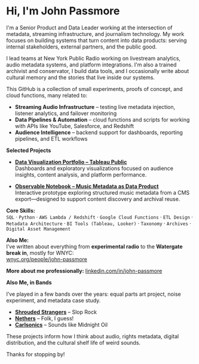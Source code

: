# Hi, I'm John Passmore

I'm a Senior Product and Data Leader working at the intersection of metadata, streaming infrastructure, and journalism technology. My work focuses on building systems that turn content into data products: serving internal stakeholders, external partners, and the public good.

I lead teams at New York Public Radio working on livestream analytics, audio metadata systems, and platform integrations. I'm also a trained archivist and conservator, I build data tools, and I occasionally write about cultural memory and the stories that live inside our systems.

This GitHub is a collection of small experiments, proofs of concept, and cloud functions, many related to:

- **Streaming Audio Infrastructure** – testing live metadata injection, listener analytics, and failover monitoring
- **Data Pipelines & Automation** – cloud functions and scripts for working with APIs like YouTube, Salesforce, and Redshift
- **Audience Intelligence** – backend support for dashboards, reporting pipelines, and ETL workflows

**Selected Projects**
- [**Data Visualization Portfolio – Tableau Public**](https://public.tableau.com/app/profile/john.passmore/vizzes)  
  Dashboards and exploratory visualizations focused on audience insights, content analysis, and platform performance.

- [**Observable Notebook – Music Metadata as Data Product**](https://observablehq.com/d/5faacba230189161)  
  Interactive prototype exploring structured music metadata from a CMS export—designed to support content discovery and archival reuse.

**Core Skills:**  
`SQL` · `Python` · `AWS Lambda / Redshift` · `Google Cloud Functions` · `ETL Design` · `Metadata Architecture` · `BI Tools (Tableau, Looker)` · `Taxonomy` · `Archives` · `Digital Asset Management`

**Also Me:**  
I’ve written about everything from **experimental radio** to the **Watergate break in**, mostly for WNYC:  
[wnyc.org/people/john-passmore](https://www.wnyc.org/people/john-passmore/)

**More about me professionally:** [linkedin.com/in/john-passmore](https://linkedin.com/in/john-passmore)

**Also Me, in Bands**

I’ve played in a few bands over the years: equal parts art project, noise experiment, and metadata case study.

- [**Shrouded Strangers**](https://open.spotify.com/artist/58cjoOHDt29DjVB7MTZYC9) – Slop Rock
- [**Nethers**](https://open.spotify.com/artist/2a5BrRoYd3nzBkoeF8ZUPx) – Folk, I guess!
- [**Carlsonics**](https://open.spotify.com/artist/2ouBfsiX71lEnc020vd5WN) – Sounds like Midnight Oil

These projects inform how I think about audio, rights metadata, digital distribution, and the cultural shelf life of weird sounds.

Thanks for stopping by!
